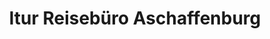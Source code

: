 ---
title: "ltur Reisebüro Aschaffenburg"
url: /aschaffenburg/ltur-reisebuero-aschaffenburg/
shop: Reisebüro
---